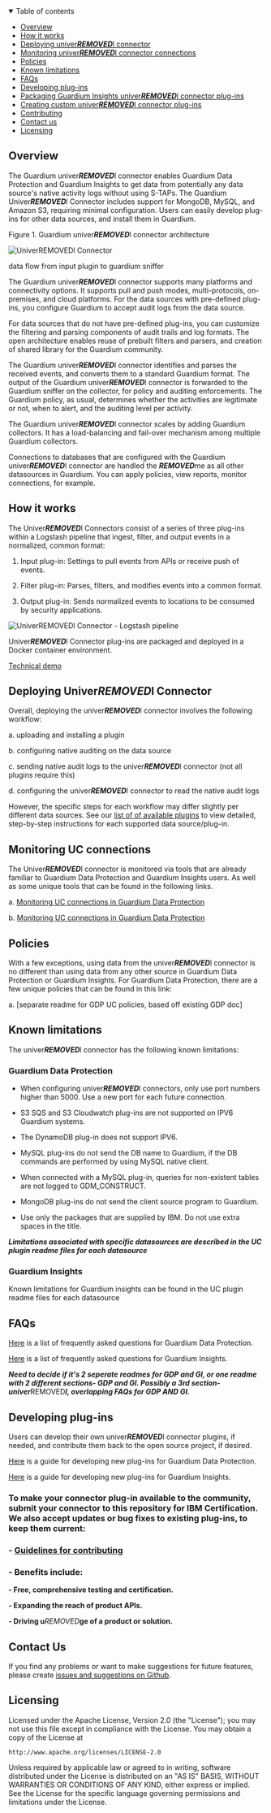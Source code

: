 <details open="open">
  <summary>Table of contents</summary>

  - [Overview](#overview)
  - [How it works](#how-it-works)
  - [Deploying univer***REMOVED***l connector](#deploying-univer***REMOVED***l-connector)
  - [Monitoring univer***REMOVED***l connector  connections](#monitoring-univer***REMOVED***l-connector-connections)
  - [Policies](#policies)
  - [Known limitations](#known-limitations)
  - [FAQs](#faqs)
  - [Developing plug-ins](developing-plug-ins)
  - [Packaging Guardium Insights univer***REMOVED***l connector plug-ins](#packaging-guardium-insights-univer***REMOVED***l-connector-plug-ins)
  - [Creating custom univer***REMOVED***l connector plug-ins](#creating-custom-univer***REMOVED***l-connector-plug-ins)
  - [Contributing](#contributing)
  - [Contact us](#contact-us)
  - [Licensing](#licensing)

</details>

## Overview

The Guardium univer***REMOVED***l connector enables Guardium Data Protection and Guardium Insights to get data from potentially any data source's native activity logs without using S-TAPs. The Guardium Univer***REMOVED***l Connector includes support for MongoDB, MySQL, and Amazon S3, requiring minimal configuration. Users can easily develop plug-ins for other data sources, and install them in Guardium.

Figure 1. Guardium univer***REMOVED***l connector architecture

![Univer***REMOVED***l Connector](/docs/images/guc.jpg)

data flow from input plugin to guardium sniffer

The Guardium univer***REMOVED***l connector supports many platforms and connectivity options. It supports pull and push modes, multi-protocols, on-premises, and cloud platforms. For the data sources with pre-defined plug-ins, you configure Guardium to accept audit logs from the data source.

For data sources that do not have pre-defined plug-ins, you can customize the filtering and parsing components of audit trails and log formats. The open architecture enables reuse of prebuilt filters and parsers, and creation of shared library for the Guardium community.

The Guardium univer***REMOVED***l connector identifies and parses the received events, and converts them to a standard Guardium format. The output of the Guardium univer***REMOVED***l connector is forwarded to the Guardium sniffer on the collector, for policy and auditing enforcements. The Guardium policy, as usual, determines whether the activities are legitimate or not, when to alert, and the auditing level per activity.

The Guardium univer***REMOVED***l connector scales by adding Guardium collectors. It has a load-balancing and fail-over mechanism among multiple Guardium collectors.

Connections to databases that are configured with the Guardium univer***REMOVED***l connector are handled the ***REMOVED***me as all other datasources in Guardium. You can apply policies, view reports, monitor connections, for example.

## How it works

The Univer***REMOVED***l Connectors consist of a series of three plug-ins within a Logstash pipeline that ingest, filter, and output events in a normalized, common format:

1. Input plug-in: Settings to pull events from APIs or receive push of events.

2. Filter plug-in: Parses, filters, and modifies events into a common format.

3. Output plug-in: Sends normalized events to locations to be consumed by security applications.

![Univer***REMOVED***l Connector - Logstash pipeline](/docs/images/uc_overview.png)

Univer***REMOVED***l Connector plug-ins are packaged and deployed in a Docker container environment.

[Technical demo](https://youtu.be/LAYhVoYMb28)

## Deploying Univer***REMOVED***l Connector

Overall, deploying the univer***REMOVED***l connector involves the following workflow:

a. uploading and installing a plugin

b. configuring native auditing on the data source

c. sending native audit logs to the univer***REMOVED***l connector (not all plugins require this)

d. configuring the univer***REMOVED***l connector to read the native audit logs

However, the specific steps for each workflow may differ slightly per different data sources. See our [list of of available plugins](https://github.com/IBM/univer***REMOVED***l-connectors/blob/main/docs/available_plugins.md) to view detailed, step-by-step instructions for each supported data source/plug-in.


## Monitoring UC connections

The Univer***REMOVED***l connector is monitored via tools that are already familiar to Guardium Data Protection and Guardium Insights users. As well as some unique tools that can be found in the following links. 

a. [Monitoring UC connections in Guardium Data Protection](/docs/monitoring_gdp.md)

b. [Monitoring UC connections in Guardium Data Protection](/docs/monitoring_gi.md)

## Policies

With a few exceptions, using data from the univer***REMOVED***l connector is no different than using data from any other source in Guardium Data Protection or Guardium Insights. For Guardium Data Protection, there are a few unique policies that can be found in this link:

a. [separate readme for  GDP UC policies, based off existing GDP doc]


## Known limitations

The univer***REMOVED***l connector has the following known limitations:

### Guardium Data Protection

 * When configuring univer***REMOVED***l connectors, only use port numbers higher than 5000. Use a new port for each future connection.

* S3 SQS and S3 Cloudwatch plug-ins are not supported on IPV6 Guardium systems.

* The DynamoDB plug-in does not support IPV6.

* MySQL plug-ins do not send the DB name to Guardium, if the DB commands are performed by using MySQL native client.

* When connected with a MySQL plug-in, queries for non-existent tables are not logged to GDM_CONSTRUCT.

* MongoDB plug-ins do not send the client source program to Guardium.

* Use only the packages that are supplied by IBM. Do not use extra spaces in the title.

***Limitations associated with specific datasources are described in the UC plugin readme files for each datasource***

### Guardium Insights

Known limitations for Guardium insights can be found in the UC plugin readme files for each datasource



## FAQs

[Here](docs/faqs_gdp.md) is a list of frequently asked questions for Guardium Data Protection. 

[Here](docs/faqs_gi.md) is a list of frequently asked questions for Guardium Insights. 

***Need to decide if it's 2 seperate readmes for GDP and GI, or one readme with 2 different sections- GDP and GI. Possibly a 3rd section- univer***REMOVED***l, overlapping FAQs for GDP AND GI.***

## Developing plug-ins

Users can develop their own univer***REMOVED***l connector plugins, if needed, and contribute them back to the open source project, if desired. 

[Here](docs/developing_plugins_gdp.md) is a guide for developing new plug-ins for Guardium Data Protection. 

[Here](docs/developing_plugins_gi.md) is a guide for developing new plug-ins for Guardium Insights. 

### To make your connector plug-in available to the community, submit your connector to this repository for IBM Certification. We also accept updates or bug fixes to existing plug-ins, to keep them current:

### - [Guidelines for contributing](CONTRIBUTING.md)
### - Benefits include:

  **- Free, comprehensive testing and certification.**
  
  **- Expanding the reach of product APIs.** 
  
  **- Driving u***REMOVED***ge of a product or solution.**


## Contact Us
If you find any problems or want to make suggestions for future features, please create [issues and suggestions on Github](https://github.com/IBM/univer***REMOVED***l-connectors/issues).


## Licensing

Licensed under the Apache License, Version 2.0 (the "License");
you may not use this file except in compliance with the License.
You may obtain a copy of the License at

    http://www.apache.org/licenses/LICENSE-2.0

Unless required by applicable law or agreed to in writing, software
distributed under the License is distributed on an "AS IS" BASIS,
WITHOUT WARRANTIES OR CONDITIONS OF ANY KIND, either express or implied.
See the License for the specific language governing permissions and
limitations under the License.
